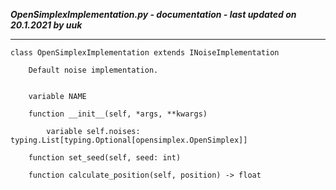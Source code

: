 ***OpenSimplexImplementation.py - documentation - last updated on 20.1.2021 by uuk***
___

    class OpenSimplexImplementation extends INoiseImplementation
        
        Default noise implementation.


        variable NAME

        function __init__(self, *args, **kwargs)

            variable self.noises: typing.List[typing.Optional[opensimplex.OpenSimplex]]

        function set_seed(self, seed: int)

        function calculate_position(self, position) -> float